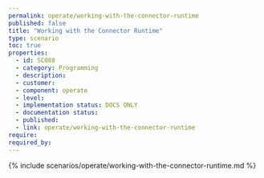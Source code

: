 ```yaml
---
permalink: operate/working-with-the-connector-runtime
published: false
title: "Working with the Connector Runtime"
type: scenario
toc: true
properties:
  - id: SC088
  - category: Programming
  - description:
  - customer:
  - component: operate
  - level:
  - implementation status: DOCS ONLY
  - documentation status:
  - published:
  - link: operate/working-with-the-connector-runtime
require:
required_by:
---
```


{% include scenarios/operate/working-with-the-connector-runtime.md %}
